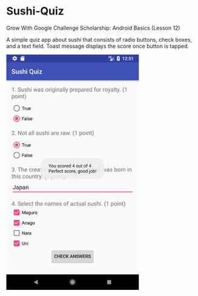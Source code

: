 # Sushi-Quiz
Grow With Google Challenge Scholarship: Android Basics (Lesson 12)

A simple quiz app about sushi that consists of radio buttons, check boxes, and a text field. Toast message displays the score once button is tapped.

<img src="Screenshot_1516999902.png" width="350">
